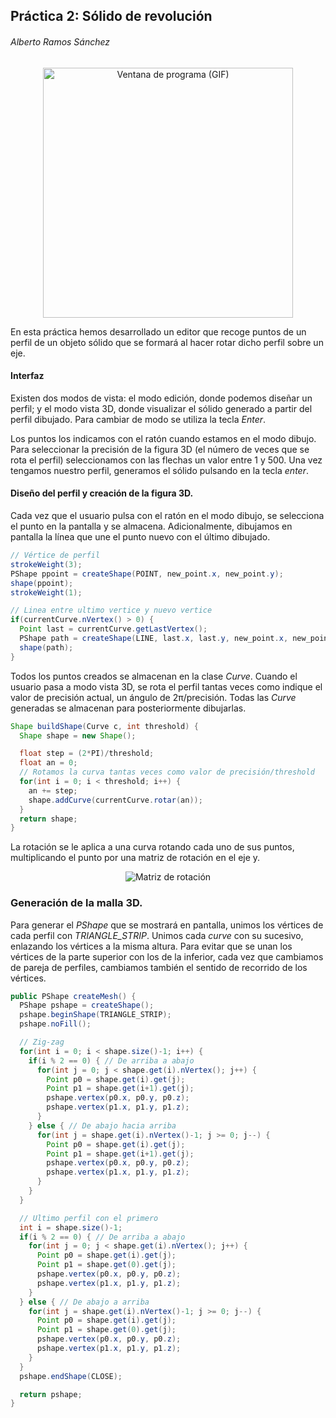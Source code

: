 
## Práctica 2: Sólido de revolución

###### Alberto Ramos Sánchez

<center><img src="export.gif" width="400" height="400" alt="Ventana de programa (GIF)"/></center>

En esta práctica hemos desarrollado un editor que recoge puntos de un perfil de un objeto sólido que se formará al hacer rotar dicho perfil sobre un eje.

#### Interfaz

Existen dos modos de vista: el modo edición, donde podemos diseñar un perfil; y el modo vista 3D, donde visualizar el sólido generado a partir del perfil dibujado. Para cambiar de modo se utiliza la tecla *Enter*.

Los puntos los indicamos con el ratón cuando estamos en el modo dibujo. Para seleccionar la precisión de la figura 3D (el número de veces que se rota el perfil) seleccionamos con las flechas un valor entre 1 y 500. Una vez tengamos nuestro perfil, generamos el sólido pulsando en la tecla *enter*.

#### Diseño del perfil y creación de la figura 3D.

Cada vez que el usuario pulsa con el ratón en el modo dibujo, se selecciona el punto en la pantalla y se almacena. Adicionalmente, dibujamos en pantalla la línea que une el punto nuevo con el último dibujado.

```java
// Vértice de perfil
strokeWeight(3);
PShape ppoint = createShape(POINT, new_point.x, new_point.y);
shape(ppoint);
strokeWeight(1);

// Linea entre ultimo vertice y nuevo vertice
if(currentCurve.nVertex() > 0) {
  Point last = currentCurve.getLastVertex();
  PShape path = createShape(LINE, last.x, last.y, new_point.x, new_point.y);
  shape(path);
}
```

Todos los puntos creados se almacenan en la clase *Curve*. Cuando el usuario pasa a modo vista 3D, se rota el perfil tantas veces como indique el valor de precisión actual, un ángulo de 2π/precisión. Todas las *Curve* generadas se almacenan para posteriormente dibujarlas.

```java
Shape buildShape(Curve c, int threshold) {
  Shape shape = new Shape();

  float step = (2*PI)/threshold;
  float an = 0;
  // Rotamos la curva tantas veces como valor de precisión/threshold
  for(int i = 0; i < threshold; i++) {
    an += step;
    shape.addCurve(currentCurve.rotar(an));
  }
  return shape;
}
```

La rotación se le aplica a una curva rotando cada uno de sus puntos, multiplicando el punto por una matriz de rotación en el eje y.


<center><img src="https://latex.codecogs.com/gif.latex?%28x_2%2C%20y_2%2C%20z_2%29%20%3D%20%5Cbegin%7Bpmatrix%7D%20x_1%2C%20y_1%2C%20z_1%20%5Cend%7Bpmatrix%7D%5Cbegin%7Bpmatrix%7D%20cos%5Ctheta%20%26%200%20%26%20sen%5Ctheta%5C%5C%200%20%26%201%20%26%200%5C%5C%20-sen%5Ctheta%20%26%200%20%26%20cos%5Ctheta%20%5Cend%7Bpmatrix%7D" alt = "Matriz de rotación"/></center>

### Generación de la malla 3D.

Para generar el *PShape* que se mostrará en pantalla, unimos los vértices de cada perfil con *TRIANGLE_STRIP*. Unimos cada *curve* con su sucesivo, enlazando los vértices a la misma altura. Para evitar que se unan los vértices de la parte superior con los de la inferior, cada vez que cambiamos de pareja de perfiles, cambiamos también el sentido de recorrido de los vértices.

```java
public PShape createMesh() {
  PShape pshape = createShape();
  pshape.beginShape(TRIANGLE_STRIP);
  pshape.noFill();

  // Zig-zag
  for(int i = 0; i < shape.size()-1; i++) {
    if(i % 2 == 0) { // De arriba a abajo
      for(int j = 0; j < shape.get(i).nVertex(); j++) {
        Point p0 = shape.get(i).get(j);
        Point p1 = shape.get(i+1).get(j);
        pshape.vertex(p0.x, p0.y, p0.z);
        pshape.vertex(p1.x, p1.y, p1.z);
      }
    } else { // De abajo hacia arriba
      for(int j = shape.get(i).nVertex()-1; j >= 0; j--) {
        Point p0 = shape.get(i).get(j);
        Point p1 = shape.get(i+1).get(j);
        pshape.vertex(p0.x, p0.y, p0.z);
        pshape.vertex(p1.x, p1.y, p1.z);
      }
    }
  }

  // Ultimo perfil con el primero
  int i = shape.size()-1;
  if(i % 2 == 0) { // De arriba a abajo
    for(int j = 0; j < shape.get(i).nVertex(); j++) {
      Point p0 = shape.get(i).get(j);
      Point p1 = shape.get(0).get(j);
      pshape.vertex(p0.x, p0.y, p0.z);
      pshape.vertex(p1.x, p1.y, p1.z);
    }
  } else { // De abajo a arriba
    for(int j = shape.get(i).nVertex()-1; j >= 0; j--) {
      Point p0 = shape.get(i).get(j);
      Point p1 = shape.get(0).get(j);
      pshape.vertex(p0.x, p0.y, p0.z);
      pshape.vertex(p1.x, p1.y, p1.z);
    }
  }
  pshape.endShape(CLOSE);

  return pshape;
}
```
